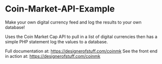 # Coin-Market-API-Example
Make your own digital currency feed and log the results to your own database!

Uses the Coin Market Cap API to pull in a list of digital currencies then has a simple PHP statement log the values to a database.

Full documentation at: https://designerofstuff.com/coinmk
See the front end in action at: https://designerofstuff.com/coinmk
